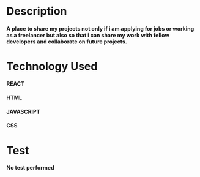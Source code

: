 
# Description
#### A place to share my projects not only if i am applying for jobs or working as a freelancer but also so that i can share my work with fellow developers and collaborate on future projects.

# Technology Used
#### REACT
#### HTML
#### JAVASCRIPT
#### CSS

# Test
#### No test performed
